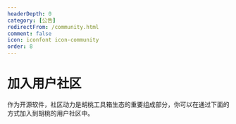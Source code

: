 ```yaml
---
headerDepth: 0
category: [公告]
redirectFrom: /community.html
comment: false
icon: iconfont icon-community
order: 8
---
```


# 加入用户社区

作为开源软件，社区动力是胡桃工具箱生态的重要组成部分，你可以在通过下面的方式加入到胡桃的用户社区中。

<div class="vp-card-container">
  <VPCard
    title="Discord"
    desc="Yb8bykaUKp"
    logo="/images/202312/discord.svg"
    link="https://discord.gg/Yb8bykaUKp"
    background="rgba(88, 101, 242, 0.15)"
  />
  <VPCard
    title="胡桃 QQ 用户群"
    desc="910780153"
    logo="/images/202312/tencent.svg"
    link="http://qm.qq.com/cgi-bin/qm/qr?_wv=1027&k=DmW_LDX35YEr1CQZwjZ6x4JYP03soai2&authKey=z3PzXsuYlaPTm%2FW7TyE0o9KNz7H6LA%2BTEZ4mK2BE9%2Fcz0HhH3s1qgbydciAmrGeg&noverify=0&group_code=910780153"
    background="rgba(228, 0, 54, 0.15)"
  />
  <VPCard
    title="胡桃 QQ 公告群"
    desc="531960040；全体禁言；仅发布公告"
    logo="/images/202312/tencent.svg"
    link="http://qm.qq.com/cgi-bin/qm/qr?_wv=1027&k=uxqsxPJPB_jOVbMFOzZv5LcDyIF2HAiu&authKey=Deo2c2ZhmqSAQ%2BGUL0ItD7bYtYG5blYxQor25BXoCcaCGllZYtZ4eDNwZ3yZz8gH&noverify=0&group_code=531960040"
    background="rgba(228, 0, 54, 0.15)"
  />
  <VPCard
    title="GitHub Discussion"
    desc="Snap Hutao 代码库讨论版块始终开放"
    logo="/images/202312/github-mark.svg"
    link="https://github.com/DGP-Studio/Snap.Hutao/discussions"
    background="rgba(155, 233, 168, 0.15)"
  />
</div>
